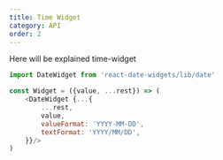 ```yaml
---
title: Time Widget
category: API
order: 2
---
```


Here will be explained time-widget

```js
import DateWidget from 'react-date-widgets/lib/date'

const Widget = ({value, ...rest}) => (
    <DateWidget {...{
        ...rest,
        value,
        valueFormat: 'YYYY-MM-DD',
        textFormat: 'YYYY/MM/DD',
    }}/>
)
```
